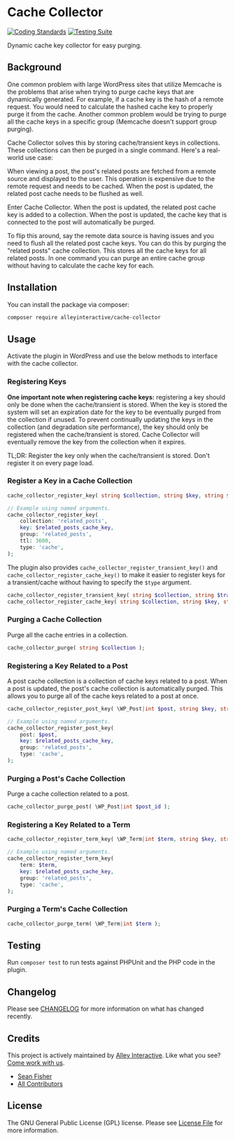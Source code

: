 # Cache Collector

[![Coding Standards](https://github.com/alleyinteractive/cache-collector/actions/workflows/coding-standards.yml/badge.svg)](https://github.com/alleyinteractive/cache-collector/actions/workflows/coding-standards.yml)
[![Testing Suite](https://github.com/alleyinteractive/cache-collector/actions/workflows/unit-test.yml/badge.svg)](https://github.com/alleyinteractive/cache-collector/actions/workflows/unit-test.yml)

Dynamic cache key collector for easy purging.

## Background

One common problem with large WordPress sites that utilize Memcache is the
problems that arise when trying to purge cache keys that are dynamically
generated. For example, if a cache key is the hash of a remote request. You
would need to calculate the hashed cache key to properly purge it from the
cache. Another common problem would be trying to purge all the cache keys in a
specific group (Memcache doesn't support group purging).

Cache Collector solves this by storing cache/transient keys in collections.
These collections can then be purged in a single command. Here's a real-world
use case:

When viewing a post, the post's related posts are fetched from a remote source
and displayed to the user. This operation is expensive due to the remote request
and needs to be cached. When the post is updated, the related post cache needs
to be flushed as well.

Enter Cache Collector. When the post is updated, the related post cache key is
added to a collection. When the post is updated, the cache key that is connected
to the post will automatically be purged.

To flip this around, say the remote data source is having issues and you need to
flush all the related post cache keys. You can do this by purging the "related
posts" cache collection. This stores all the cache keys for all related posts.
In one command you can purge an entire cache group without having to calculate
the cache key for each.

## Installation

You can install the package via composer:

```bash
composer require alleyinteractive/cache-collector
```

## Usage

Activate the plugin in WordPress and use the below methods to interface with the
cache collector.

### Registering Keys

**One important note when registering cache keys:** registering a key should
only be done when the cache/transient is stored. When the key is stored the
system will set an expiration date for the key to be eventually purged from the
collection if unused. To prevent continually updating the keys in the collection
(and degradation site performance), the key should only be registered when the
cache/transient is stored. Cache Collector will eventually remove the key from
the collection when it expires.

TL;DR: Register the key only when the cache/transient is stored. Don't register
it on every page load.

### Register a Key in a Cache Collection

```php
cache_collector_register_key( string $collection, string $key, string $group = '', int $ttl = 0, string $type = 'cache' );

// Example using named arguments.
cache_collector_register_key(
	collection: 'related_posts',
	key: $related_posts_cache_key,
	group: 'related_posts',
	ttl: 3600,
	type: 'cache',
);
```

The plugin also provides `cache_collector_register_transient_key()` and
`cache_collector_register_cache_key()` to make it easier to register keys for a
transient/cache without having to specify the `$type` argument.

```php
cache_collector_register_transient_key( string $collection, string $transient, int $ttl = 0 );
cache_collector_register_cache_key( string $collection, string $key, string $group = '', int $ttl = 0 );
```

### Purging a Cache Collection

Purge all the cache entries in a collection.

```php
cache_collector_purge( string $collection );
```

### Registering a Key Related to a Post

A post cache collection is a collection of cache keys related to a post. When a
post is updated, the post's cache collection is automatically purged. This
allows you to purge all of the cache keys related to a post at once.

```php
cache_collector_register_post_key( \WP_Post|int $post, string $key, string $group = '', string $type = 'cache' );

// Example using named arguments.
cache_collector_register_post_key(
	post: $post,
	key: $related_posts_cache_key,
	group: 'related_posts',
	type: 'cache',
);
```

### Purging a Post's Cache Collection

Purge a cache collection related to a post.

```php
cache_collector_purge_post( \WP_Post|int $post_id );
```

### Registering a Key Related to a Term

```php
cache_collector_register_term_key( \WP_Term|int $term, string $key, string $group = '', string $type = 'cache' );

// Example using named arguments.
cache_collector_register_term_key(
	term: $term,
	key: $related_posts_cache_key,
	group: 'related_posts',
	type: 'cache',
);
```

### Purging a Term's Cache Collection

```php
cache_collector_purge_term( \WP_Term|int $term );
```

## Testing

Run `composer test` to run tests against PHPUnit and the PHP code in the plugin.

## Changelog

Please see [CHANGELOG](CHANGELOG.md) for more information on what has changed recently.

## Credits

This project is actively maintained by [Alley
Interactive](https://github.com/alleyinteractive). Like what you see? [Come work
with us](https://alley.co/careers/).

- [Sean Fisher](https://github.com/srtfisher)
- [All Contributors](../../contributors)

## License

The GNU General Public License (GPL) license. Please see [License File](LICENSE) for more information.
